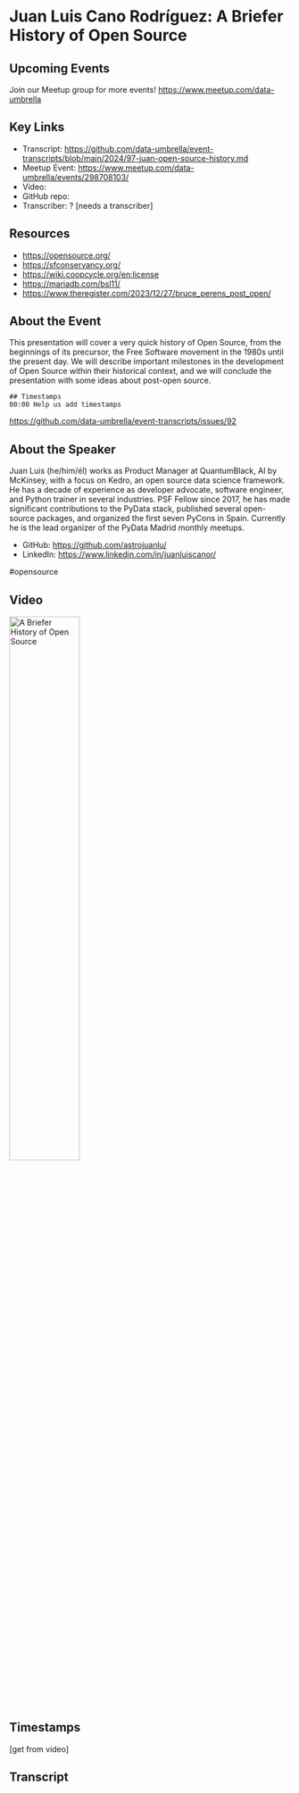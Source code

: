 # Juan Luis Cano Rodríguez:  A Briefer History of Open Source

## Upcoming Events
Join our Meetup group for more events!
https://www.meetup.com/data-umbrella

## Key Links
- Transcript: https://github.com/data-umbrella/event-transcripts/blob/main/2024/97-juan-open-source-history.md
- Meetup Event: https://www.meetup.com/data-umbrella/events/298708103/
- Video: 
- GitHub repo:
- Transcriber:  ? [needs a transcriber]

## Resources
- https://opensource.org/
- https://sfconservancy.org/
- https://wiki.coopcycle.org/en:license
- https://mariadb.com/bsl11/
- https://www.theregister.com/2023/12/27/bruce_perens_post_open/

## About the Event
This presentation will cover a very quick history of Open Source, from the beginnings of its precursor, the Free Software movement in the 1980s until the present day. We will describe important milestones in the development of Open Source within their historical context, and we will conclude the presentation with some ideas about post-open source.

```
## Timestamps
00:00 Help us add timestamps
```
https://github.com/data-umbrella/event-transcripts/issues/92

## About the Speaker
Juan Luis (he/him/él) works as Product Manager at QuantumBlack, AI by McKinsey, with a focus on Kedro, an open source data science framework. He has a decade of experience as developer advocate, software engineer, and Python trainer in several industries. PSF Fellow since 2017, he has made significant contributions to the PyData stack, published several open-source packages, and organized the first seven PyCons in Spain. Currently he is the lead organizer of the PyData Madrid monthly meetups.

- GitHub: https://github.com/astrojuanlu/
- LinkedIn: https://www.linkedin.com/in/juanluiscanor/

#opensource
## Video
<a href="http://www.youtube.com/watch?feature=player_embedded&v=hLHIXrjP9pw" target="_blank"><img src="http://img.youtube.com/vi/hLHIXrjP9pw/0.jpg"
alt="A Briefer History of Open Source" width="50%" /></a>

## Timestamps
[get from video]

## Transcript
